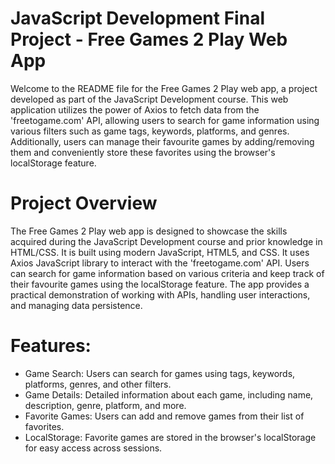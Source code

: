 
# JavaScript Development Final Project - Free Games 2 Play Web App
Welcome to the README file for the Free Games 2 Play web app, a project developed as part of the JavaScript Development course. This web application utilizes the power of Axios to fetch data from the 'freetogame.com' API, allowing users to search for game information using various filters such as game tags, keywords, platforms, and genres. Additionally, users can manage their favourite games by adding/removing them and conveniently store these favorites using the browser's localStorage feature.

# Project Overview
The Free Games 2 Play web app is designed to showcase the skills acquired during the JavaScript Development course and prior knowledge in HTML/CSS. It is built using modern JavaScript, HTML5, and CSS. It uses Axios JavaScript library to interact with the 'freetogame.com' API. Users can search for game information based on various criteria and keep track of their favourite games using the localStorage feature. The app provides a practical demonstration of working with APIs, handling user interactions, and managing data persistence.

# Features:
- Game Search: Users can search for games using tags, keywords, platforms, genres, and other filters.
- Game Details: Detailed information about each game, including name, description, genre, platform, and more.
- Favorite Games: Users can add and remove games from their list of favorites.
- LocalStorage: Favorite games are stored in the browser's localStorage for easy access across sessions.